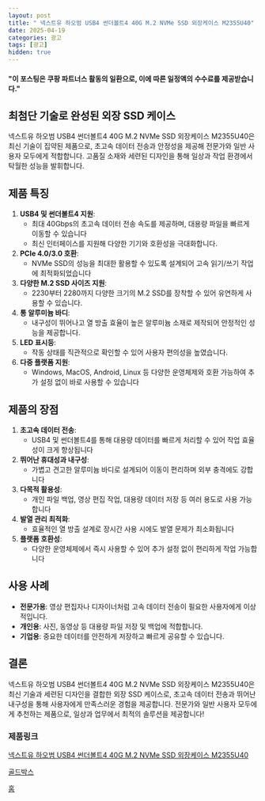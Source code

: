 ```yaml
---
layout: post
title: " 넥스트유 하오범 USB4 썬더볼트4 40G M.2 NVMe SSD 외장케이스 M2355U40"
date: 2025-04-19
categories: 광고
tags: [광고]
hidden: true
---
```


#### "이 포스팅은 쿠팡 파트너스 활동의 일환으로, 이에 따른 일정액의 수수료를 제공받습니다."

## **최첨단 기술로 완성된 외장 SSD 케이스**

넥스트유 하오범 USB4 썬더볼트4 40G M.2 NVMe SSD 외장케이스 M2355U40은 최신 기술이 집약된 제품으로, 초고속 데이터 전송과 안정성을 제공해 전문가와 일반 사용자 모두에게 적합합니다. 고품질 소재와 세련된 디자인을 통해 일상과 작업 환경에서 탁월한 성능을 발휘합니다.

## **제품 특징**

1. **USB4 및 썬더볼트4 지원**:
    - 최대 40Gbps의 초고속 데이터 전송 속도를 제공하며, 대용량 파일을 빠르게 이동할 수 있습니다
    - 최신 인터페이스를 지원해 다양한 기기와 호환성을 극대화합니다.
2. **PCIe 4.0/3.0 호환**:
    - NVMe SSD의 성능을 최대한 활용할 수 있도록 설계되어 고속 읽기/쓰기 작업에 최적화되었습니다
3. **다양한 M.2 SSD 사이즈 지원**:
    - 2230부터 2280까지 다양한 크기의 M.2 SSD를 장착할 수 있어 유연하게 사용할 수 있습니다.
4. **통 알루미늄 바디**:
    - 내구성이 뛰어나고 열 방출 효율이 높은 알루미늄 소재로 제작되어 안정적인 성능을 제공합니다.
5. **LED 표시등**:
    - 작동 상태를 직관적으로 확인할 수 있어 사용자 편의성을 높였습니다.
6. **다중 플랫폼 지원**:
    - Windows, MacOS, Android, Linux 등 다양한 운영체제와 호환 가능하여 추가 설정 없이 바로 사용할 수 있습니다

## **제품의 장점**

1. **초고속 데이터 전송**:
    - USB4 및 썬더볼트4를 통해 대용량 데이터를 빠르게 처리할 수 있어 작업 효율성이 크게 향상됩니다
2. **뛰어난 휴대성과 내구성**:
    - 가볍고 견고한 알루미늄 바디로 설계되어 이동이 편리하며 외부 충격에도 강합니다
3. **다목적 활용성**:
    - 개인 파일 백업, 영상 편집 작업, 대용량 데이터 저장 등 여러 용도로 사용 가능합니다
4. **발열 관리 최적화**:
    - 효율적인 열 방출 설계로 장시간 사용 시에도 발열 문제가 최소화됩니다
5. **플랫폼 호환성**:
    - 다양한 운영체제에서 즉시 사용할 수 있어 추가 설정 없이 편리하게 작업 가능합니다
## **사용 사례**
- **전문가용**: 영상 편집자나 디자이너처럼 고속 데이터 전송이 필요한 사용자에게 이상적입니다.
- **개인용**: 사진, 동영상 등 대용량 파일 저장 및 백업에 적합합니다.
- **기업용**: 중요한 데이터를 안전하게 저장하고 빠르게 공유할 수 있습니다.

## **결론**
넥스트유 하오범 USB4 썬더볼트4 40G M.2 NVMe SSD 외장케이스 M2355U40은 최신 기술과 세련된 디자인을 결합한 외장 SSD 케이스로, 초고속 데이터 전송과 뛰어난 내구성을 통해 사용자에게 만족스러운 경험을 제공합니다. 전문가와 일반 사용자 모두에게 추천하는 제품으로, 일상과 업무에서 최적의 솔루션을 제공합니다!

### 제품링크

[넥스트유 하오범 USB4 썬더볼트4 40G M.2 NVMe SSD 외장케이스 M2355U40](https://link.coupang.com/a/cnsNmC)

[골드박스](https://link.coupang.com/a/cj2Bxs)

[홈](https://link.coupang.com/a/cj2Dbu)


